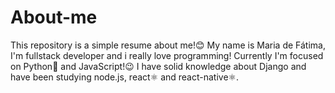 # About-me
This repository is a simple resume about me!😊
My name is Maria de Fátima, I'm fullstack developer and i really love programming! Currently I'm focused on Python🐍 and JavaScript!😉
I have solid knowledge about Django and have been studying node.js, react⚛ and react-native⚛.

